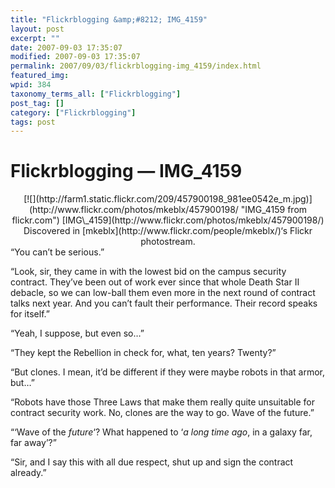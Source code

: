 ```yaml
---
title: "Flickrblogging &amp;#8212; IMG_4159"
layout: post
excerpt: ""
date: 2007-09-03 17:35:07
modified: 2007-09-03 17:35:07
permalink: 2007/09/03/flickrblogging-img_4159/index.html
featured_img: 
wpid: 384
taxonomy_terms_all: ["Flickrblogging"]
post_tag: []
category: ["Flickrblogging"]
tags: post
---
```


# Flickrblogging &#8212; IMG_4159

<div align="center">[![](http://farm1.static.flickr.com/209/457900198_981ee0542e_m.jpg)](http://www.flickr.com/photos/mkeblx/457900198/ "IMG_4159 from flickr.com")  
[IMG\_4159](http://www.flickr.com/photos/mkeblx/457900198/)  
Discovered in [mkeblx](http://www.flickr.com/people/mkeblx/)‘s Flickr photostream. </div>“You can’t be serious.”

“Look, sir, they came in with the lowest bid on the campus security contract. They’ve been out of work ever since that whole Death Star II debacle, so we can low-ball them even more in the next round of contract talks next year. And you can’t fault their performance. Their record speaks for itself.”

“Yeah, I suppose, but even so…”

“They kept the Rebellion in check for, what, ten years? Twenty?”

“But clones. I mean, it’d be different if they were maybe robots in that armor, but…”

“Robots have those Three Laws that make them really quite unsuitable for contract security work. No, clones are the way to go. Wave of the future.”

“‘Wave of the *future*‘? What happened to ‘*a long time ago*, in a galaxy far, far away’?”

“Sir, and I say this with all due respect, shut up and sign the contract already.”